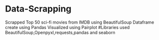 # Data-Scrapping

Scrapped Top 50 sci-fi movies from IMDB using BeautifulSoup
Dataframe create using Pandas
Visualized using Pairplot
#Libraries used
BeautifulSoup,Openpyxl,requests,pandas and seaborn
